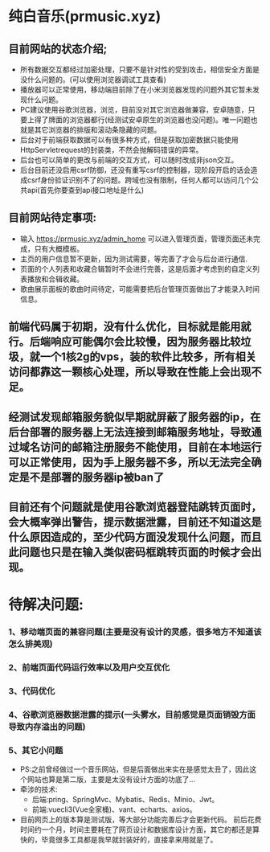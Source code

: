 # 纯白音乐(prmusic.xyz)

## 目前网站的状态介绍;
  * 所有数据交互都经过加密处理，只要不是针对性的受到攻击，相信安全方面是没什么问题的。(可以使用浏览器调试工具查看)
  * 播放器可以正常使用，移动端目前除了在小米浏览器发现的问题外其它暂未发现什么问题。
  * PC建议使用谷歌浏览器，浏览，目前没对其它浏览器做兼容，安卓随意，只要上得了牌面的浏览器都行(经测试安卓原生的浏览器也没问题)。唯一问题也就是其它浏览器的排版和滚动条隐藏的问题。
  * 后台对于前端获取数据可以有很多种方式，但是获取加密数据只能使用HttpServletrequest的封装类，不然会抛解码错误的异常。
  * 后台也可以简单的更改与前端的交互方式，可以随时改成非json交互。
  * 后台目前还没启用csrf防御，还没有重写csrf的控制器，现阶段开启的话会造成csrf身份验证识别不了的问题。跨域也没有限制，任何人都可以访问几个公共api(首先你要查到api接口地址是什么)

## 目前网站待定事项:
  * 输入 https://prmusic.xyz/admin_home 可以进入管理页面，管理页面还未完成，只有大概模板。
  * 主页的用户信息暂不更新，因为测试需要，等完善了才会与后台进行通信.
  * 页面的个人列表和收藏合辑暂时不会进行完善，这是后面才考虑到的自定义列表播放和合辑收藏。
  * 歌曲展示面板的歌曲时间待定，可能需要把后台管理页面做出了才能录入时间信息。

## 前端代码属于初期，没有什么优化，目标就是能用就行。后端响应可能偶尔会比较慢，因为服务器比较垃圾，就一个1核2g的vps，装的软件比较多，所有相关访问都靠这一颗核心处理，所以导致在性能上会出现不足。

## 经测试发现邮箱服务貌似早期就屏蔽了服务器的ip，在后台部署的服务器上无法连接到邮箱服务地址，导致通过域名访问的邮箱注册服务不能使用，目前在本地运行可以正常使用，因为手上服务器不多，所以无法完全确定是不是部署的服务器ip被ban了

## 目前还有个问题就是使用谷歌浏览器登陆跳转页面时，会大概率弹出警告，提示数据泄露，目前还不知道这是什么原因造成的，至少代码方面没发现什么问题，而且此问题也只是在输入类似密码框跳转页面的时候才会出现。

# 待解决问题:
### 1、移动端页面的兼容问题(主要是没有设计的灵感，很多地方不知道该怎么排美观)
### 2、前端页面代码运行效率以及用户交互优化
### 3、代码优化
### 4、谷歌浏览器数据泄露的提示(一头雾水，目前感觉是页面销毁方面导致内存溢出的问题)
### 5、其它小问题

* PS:之前曾经做过一个音乐网站，但是后面做出来实在是感觉太丑了，因此这个网站也算是第二版，主要是太没有设计方面的功底了...
* 牵涉的技术:
  * 后端:pring、SpringMvc、Mybatis、Redis、Minio、Jwt。
  * 前端:vuecli3(Vue全家桶)、vant、echarts、axios。
* 目前网页上的版本算是测试版，等大部分功能完善后才会更新代码。
前后花费时间约一个月，时间主要耗在了网页设计和数据库设计方面，其它的都还是算快的，毕竟很多工具都是我早就封装好的，直接拿来用就是了。


